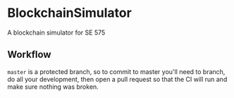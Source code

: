 # BlockchainSimulator
A blockchain simulator for SE 575

## Workflow
`master` is a protected branch, so to commit to master you'll need to branch, do all your development, then open a pull request so that the CI will run and make sure nothing was broken.
